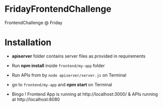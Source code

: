 # FridayFrontendChallenge
FrontendChallenge @ Friday


# Installation

- **apiserver** folder contains server files as provided in requirements 
- Run **npm install** inside `frontend/my-app` folder

- Run APIs from by `node apiserver/server.js` on Terminal
- go to `frontend/my-app` and   **npm start** on Terminal
- Bingo ! Frontend App is running at http://localhost:3000/ & APIs running at http://localhost:8080
